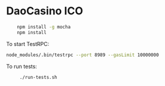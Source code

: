 # DaoCasino ICO

```bash
    npm install -g mocha
    npm install
```

To start TestRPC:
```bash
node_modules/.bin/testrpc --port 8989 --gasLimit 10000000
```

To run tests:

```bash
     ./run-tests.sh
```

